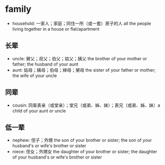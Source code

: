 # family

- household: 一家人；家庭；同住一所（或一套）房子的人 all the people living together in a house or flat/apartment


## 长辈

- uncle: 舅父；叔父；伯父；姑父；姨父 the brother of your mother or father; the husband of your aunt
- aunt: 姑母；姨母；伯母；婶母；舅母 the sister of your father or mother; the wife of your uncle

## 同辈

- cousin: 同辈表亲（或堂亲）；堂兄（或弟、姊、妹）；表兄（或弟、姊、妹）a child of your aunt or uncle

## 低一辈

- nephew: 侄子；外甥 the son of your brother or sister; the son of your husband's or wife's brother or sister
- niece: 侄女；外甥女 the daughter of your brother or sister; the daughter of your husband's or wife's brother or sister
